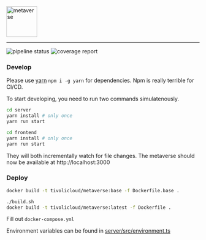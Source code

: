 <img height="80" alt="metaverse" src="https://git.tivolicloud.com/tivolicloud-private/metaverse/-/raw/master/logo.svg"/>

---

![pipeline status](https://git.tivolicloud.com/tivolicloud-private/metaverse/badges/master/pipeline.svg)
![coverage report](https://git.tivolicloud.com/tivolicloud-private/metaverse/badges/master/coverage.svg)

### Develop

Please use [yarn](https://yarnpkg.com) `npm i -g yarn` for dependencies. Npm is really terrible for CI/CD.

To start developing, you need to run two commands simulatenously.

```bash
cd server
yarn install # only once
yarn run start
```

```bash
cd frontend
yarn install # only once
yarn run start
```

They will both incrementally watch for file changes. The metaverse should now be available at http://localhost:3000

### Deploy

```bash
docker build -t tivolicloud/metaverse:base -f Dockerfile.base .
```

```bash
./build.sh
docker build -t tivolicloud/metaverse:latest -f Dockerfile .
```

Fill out `docker-compose.yml`

Environment variables can be found in [server/src/environment.ts](server/src/environment.ts)

<!-- ### Deploy

Make sure to **disable Nginx** when deploying to **Elastic Beanstalk**.

### Docs

https://docs.aws.amazon.com/elasticbeanstalk/latest/dg/platforms-linux-extend.html -->
